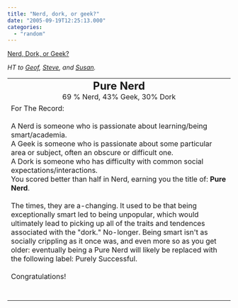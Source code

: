 ```yaml
---
title: "Nerd, dork, or geek?"
date: "2005-09-19T12:25:13.000"
categories: 
  - "random"
---
```


[Nerd, Dork, or Geek?](http://www.okcupid.com/tests/take?testid=9935030990046738815)

_HT to [Geof](http://ijsm.org/archives/2005/09/18/pure-nerd/), [Steve](http://rmfo-blogs.com/steve/archives/2005/09/18/outcast-genius/), and [Susan](http://rmfo-blogs.com/graceycat/archives/2005/09/19/and-proud-of-it/)._

<table align="center" cellpadding="20"><tbody><tr><td align="center"><font size="5"><b>Pure Nerd</b></font><br>69 % Nerd, 43% Geek, 30% Dork</td></tr><tr><td>For The Record:<br><br><div></div>A Nerd is someone who is passionate about learning/being smart/academia.<br>A Geek is someone who is passionate about some particular area or subject, often an obscure or difficult one.<br>A Dork is someone who has difficulty with common social expectations/interactions.<br><div></div>You scored better than half in Nerd, earning you the title of: <b>Pure Nerd</b>.<br><br>The times, they are a-changing. It used to be that being exceptionally smart led to being unpopular, which would ultimately lead to picking up all of the traits and tendences associated with the "dork." No-longer. Being smart isn't as socially crippling as it once was, and even more so as you get older: eventually being a Pure Nerd will likely be replaced with the following label: Purely Successful.<br><br>Congratulations!<br><br><br></td></tr></tbody></table>
